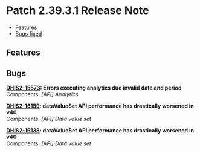 # Patch 2.39.3.1 Release Note

- [Features](#features)
- [Bugs fixed](#bugs)

## Features

## Bugs

**[DHIS2-15573](https://dhis2.atlassian.net/browse/DHIS2-15573): Errors executing analytics due invalid date and period**  
Components: _[API] Analytics_

**[DHIS2-16159](https://dhis2.atlassian.net/browse/DHIS2-16159): dataValueSet API performance has drastically worsened in v40**  
Components: _[API] Data value set_

**[DHIS2-16138](https://dhis2.atlassian.net/browse/DHIS2-16138): dataValueSet API performance has drastically worsened in v40**  
Components: _[API] Data value set_

